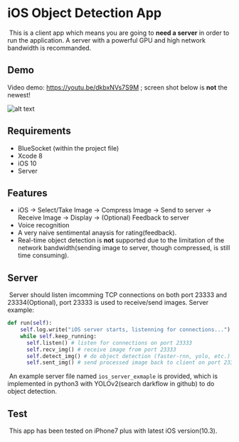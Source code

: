 # iOS Object Detection App

​	This is a client app which means you are going to **need a server** in order to run the application. A server with a powerful GPU and high network bandwidth is recommanded. 

## Demo

 Video demo: https://youtu.be/dkbxNVs7S9M ; screen shot below is **not** the newest!

![alt text](http://wx3.sinaimg.cn/large/98d135cfly1ffql9xdjaqj21kw0xrnpj.jpg)

## Requirements 

- BlueSocket (within the project file)
- Xcode 8
- iOS 10
- Server

## Features

- iOS -> Select/Take Image -> Compress Image -> Send to server -> Receive Image -> Display -> (Optional) Feedback to server
- Voice recognition
- A very naive sentimental anaysis for rating(feedback).
- ​Real-time object detection is **not** supported due to the limitation of the network bandwidth(sending image to server, though compressed, is still time consuming).

## Server

​	Server should listen imcomming TCP connections on both port 23333 and 23334(Optional), port 23333 is used to receive/send images. Server example:

```python
def run(self):
    self.log.write("iOS server starts, listenning for connections...")
    while self.keep_running:
      self.listen() # listen for connections on port 23333
      self.recv_img() # receive image from port 23333
      self.detect_img() # do object detection (faster-rnn, yolo, etc.)
      self.sent_img() # send processed image back to client on port 23333
```

​	An example server file named ``ios_server_exmaple`` is provided, which is implemented in python3 with YOLOv2(search darkflow in github) to do object detection.

## Test

​	This app has been tested on iPhone7 plus with latest iOS version(10.3). 

